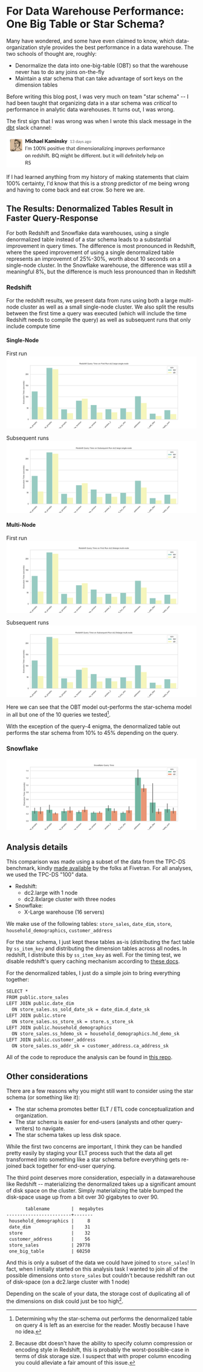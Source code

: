 # For Data Warehouse Performance: One Big Table or Star Schema?

Many have wondered, and some have even claimed to know, which data-organization style provides the best performance in a data warehouse. The two schools of thought are, roughly:

* Denormalize the data into one-big-table (OBT) so that the warehouse never has to do any joins on-the-fly
* Maintain a star schema that can take advantage of sort keys on the dimension tables

Before writing this blog post, I was very much on team "star schema" -- I had been taught that organizing data in a star schema was _critical_ to performance in analytic data warehouses. It turns out, I was wrong.

The first sign that I was wrong was when I wrote this slack message in the [dbt](https://www.getdbt.com) slack channel:

![A screenshot of me being an idiot.](/static/slack_screenshot.png)

If I had learned anything from my history of making statements that claim 100% certainty, I'd know that this is a _strong_ predictor of me being wrong and having to come back and eat crow. So here we are.

## The Results: Denormalized Tables Result in Faster Query-Response

For both Redshift and Snowflake data warehouses, using a single denormalized table instead of a star schema leads to a substantial improvement in query times. The difference is most pronounced in Redshift, where the speed improvement of using a single denormalized table represents an improvemnt of 25%-30%, worth about 10 seconds on a single-node cluster. In the Snowflake warehouse, the difference was still a meaningful 8%, but the difference is much less pronounced than in Redshift  

### Redshift

For the redshift results, we present data from runs using both a large multi-node cluster as well as a small single-node cluster. We also split the results between the first time a query was executed (which will include the time Redshift needs to compile the query) as well as subsequent runs that only include compute time

#### Single-Node
First run
![dc2.large, single-node, first run](/Analysis/images/dc2.large_single-node_first.png)

Subsequent runs
![dc2.large, single-node, subsequent runs](/Analysis/images/dc2.large_single-node_subsequent.png)

#### Multi-Node
First run
![dc2.8xlarge, multi-node, first run](/Analysis/images/dc2.8xlarge_multi-node_first.png)

Subsequent runs
![dc2.8xlarge, multi-node, subsequent runs](/Analysis/images/dc2.8xlarge_multi-node_subsequent.png)

Here we can see that the OBT model out-performs the star-schema model in all but one of the 10 queries we tested[^1].

With the exception of the query-4 enigma, the denormalized table out performs the star schema from 10% to 45% depending on the query.

### Snowflake

![dc2.8xlarge, multi-node, subsequent runs](/Analysis/images/snowflake.png)

## Analysis details

This comparison was made using a subset of the data from the TPC-DS benchmark, kindly [made available](https://github.com/fivetran/benchmark/) by the folks at Fivetran. For all analyses, we used the TPC-DS "100" data.

* Redshift: 
  * dc2.large with 1 node
  * dc2.8xlarge cluster with three nodes
* Snowflake:
  * X-Large warehouse (16 servers) 

We make use of the following tables: `store_sales`, `date_dim`, `store`, `household_demographics`, `customer_address`

For the star schema, I just kept these tables as-is (distributing the fact table by `ss_item_key` and distributing the dimension tables across all nodes. 
In redshift, I distribute this by `ss_item_key` as well. For the timing test, we disable redshift's query caching mechanism according to [these docs](https://docs.aws.amazon.com/redshift/latest/dg/r_enable_result_cache_for_session.html). 

For the denormalized tables, I just do a simple join to bring everything together:

```
SELECT *
FROM public.store_sales
LEFT JOIN public.date_dim
  ON store_sales.ss_sold_date_sk = date_dim.d_date_sk
LEFT JOIN public.store
  ON store_sales.ss_store_sk = store.s_store_sk
LEFT JOIN public.household_demographics
  ON store_sales.ss_hdemo_sk = household_demographics.hd_demo_sk
LEFT JOIN public.customer_address
  ON store_sales.ss_addr_sk = customer_address.ca_address_sk
```

All of the code to reproduce the analysis can be found in [this repo](https://github.com/mikekaminsky/compare-warehouse-distributions).


## Other considerations

There are a few reasons why you might still want to consider using the star schema (or something like it):

* The star schema promotes better ELT / ETL code conceptualization and organization.
* The star schema is easier for end-users (analysts and other query-writers) to navigate.
* The star schema takes up less disk space.

While the first two concerns are important, I think they can be handled pretty easily by staging your ELT process such that the data all get transformed into something like a star schema before everything gets re-joined back together for end-user querying.

The third point deserves more consideration, especially in a datawarehouse like Redshift -- materializing the denormalized takes up a significant amount of disk space on the cluster. Simply materializing the table bumped the disk-space usage up from a bit over 30 gigabytes to over 90. 

```
       tablename        |  megabytes
------------------------+-------
 household_demographics |     8
 date_dim               |    31
 store                  |    32
 customer_address       |    56
 store_sales            | 29778
 one_big_table          | 60250
```

And this is only a subset of the data we could have joined to `store_sales`! In fact, when I initially started on this analysis task I wanted to join all of the possible dimensions onto `store_sales` but couldn't because redshift ran out of disk-space (on a dc2.large cluster with 1 node)

Depending on the scale of your data, the storage cost of duplicating all of the dimensions on disk could just be too high[^2].

[^1]: Determining why the star-schema out performs the denormalized table on query 4 is left as an exercise for the reader. Mostly because I have no idea.
[^2]: Because dbt doesn't have the ability to specify column compression or encoding style in Redshift, this is probably the worst-possible-case in terms of disk storage size. I suspect that with proper column encoding you could alleviate a fair amount of this issue.


